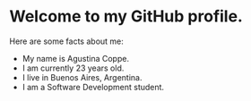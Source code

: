 <h1> Welcome to my GitHub profile. </h1>
<p>Here are some facts about me:</p>
<ul>
    <li>My name is Agustina Coppe.</li>
    <li>I am currently 23 years old.</li>
    <li>I live in Buenos Aires, Argentina.</li>
    <li>I am a Software Development student.</li>
</ul>
